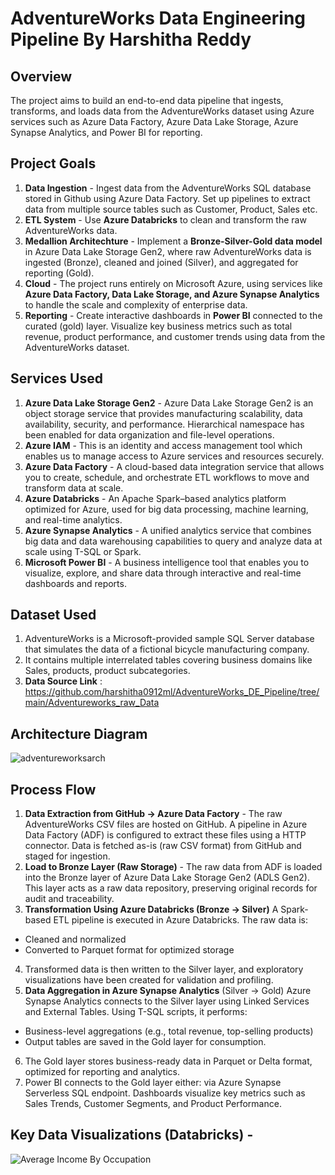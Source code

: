 #  AdventureWorks Data Engineering Pipeline By Harshitha Reddy



##  Overview

The project aims to build an end-to-end data pipeline that ingests, transforms, and loads data from the AdventureWorks dataset using Azure services such as Azure Data Factory, Azure Data Lake Storage, Azure Synapse Analytics, and Power BI for reporting.


## Project Goals

1. **Data Ingestion** - Ingest data from the AdventureWorks SQL database stored in Github using Azure Data Factory. Set up pipelines to extract data from multiple source tables such as Customer, Product, Sales etc.
2. **ETL System** - Use **Azure Databricks** to clean and transform the raw AdventureWorks data.
3. **Medallion Architechture** - Implement a **Bronze-Silver-Gold data model** in Azure Data Lake Storage Gen2, where raw AdventureWorks data is ingested (Bronze), cleaned and joined (Silver), and aggregated for reporting (Gold).
4. **Cloud** - The project runs entirely on Microsoft Azure, using services like **Azure Data Factory, Data Lake Storage, and Azure Synapse Analytics** to handle the scale and complexity of enterprise data.
5. **Reporting** - Create interactive dashboards in **Power BI** connected to the curated (gold) layer. Visualize key business metrics such as total revenue, product performance, and customer trends using data from the AdventureWorks dataset.


## Services Used

1. **Azure Data Lake Storage Gen2**  - Azure Data Lake Storage Gen2 is an object storage service that provides manufacturing scalability, data availability, security, and performance. Hierarchical namespace has been enabled for data organization and file-level operations.
2. **Azure IAM** - This is an identity and access management tool which enables us to manage access to Azure services and resources securely.
3. **Azure Data Factory** - A cloud-based data integration service that allows you to create, schedule, and orchestrate ETL workflows to move and transform data at scale.
4. **Azure Databricks** - An Apache Spark–based analytics platform optimized for Azure, used for big data processing, machine learning, and real-time analytics.
5. **Azure Synapse Analytics** - A unified analytics service that combines big data and data warehousing capabilities to query and analyze data at scale using T-SQL or Spark.
6. **Microsoft Power BI** - A business intelligence tool that enables you to visualize, explore, and share data through interactive and real-time dashboards and reports.
   


## Dataset Used

1. AdventureWorks is a Microsoft-provided sample SQL Server database that simulates the data of a fictional bicycle manufacturing company.
2. It contains multiple interrelated tables covering business domains like Sales, products, product subcategories.
3. **Data Source Link** : https://github.com/harshitha0912ml/AdventureWorks_DE_Pipeline/tree/main/Adventureworks_raw_Data


##  Architecture Diagram

![adventureworksarch](https://github.com/user-attachments/assets/23e5d295-788f-4e15-a001-5df4a838ba5d)

## Process Flow
1. **Data Extraction from GitHub → Azure Data Factory** - The raw AdventureWorks CSV files are hosted on GitHub. A pipeline in Azure Data Factory (ADF) is configured to extract these files using a HTTP connector. Data is fetched as-is (raw CSV format) from GitHub and staged for ingestion.
2. **Load to Bronze Layer (Raw Storage)** - The raw data from ADF is loaded into the Bronze layer of Azure Data Lake Storage Gen2 (ADLS Gen2). This layer acts as a raw data repository, preserving original records for audit and traceability.
3. **Transformation Using Azure Databricks (Bronze → Silver)**
A Spark-based ETL pipeline is executed in Azure Databricks. The raw data is:
- Cleaned and normalized
- Converted to Parquet format for optimized storage
4. Transformed data is then written to the Silver layer, and exploratory visualizations have been created for validation and profiling.
5. **Data Aggregation in Azure Synapse Analytics** (Silver → Gold)
Azure Synapse Analytics connects to the Silver layer using Linked Services and External Tables. Using T-SQL scripts, it performs:
- Business-level aggregations (e.g., total revenue, top-selling products)
- Output tables are saved in the Gold layer for consumption.
6. The Gold layer stores business-ready data in Parquet or Delta format, optimized for reporting and analytics.
7. Power BI connects to the Gold layer either: via Azure Synapse Serverless SQL endpoint.
  Dashboards visualize key metrics such as Sales Trends, Customer Segments, and Product Performance.

  ## Key Data Visualizations (Databricks) -

![Average Income By Occupation](https://github.com/user-attachments/assets/84e733eb-4d56-4b9e-8b78-6560460b7d34)











